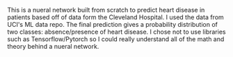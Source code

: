 This is a nueral network built from scratch to predict heart disease in patients based off of data form the Cleveland Hospital. 
I used the data from UCI's ML data repo. The final prediction gives a probability distribution of two classes: absence/presence of heart disease. 
I chose not to use libraries such as Tensorflow/Pytorch so I could really understand all of the math and theory behind a nueral network. 

